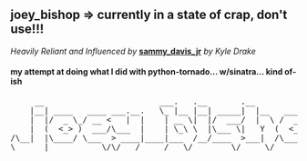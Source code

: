## joey_bishop => currently in a state of crap, don't use!!!

_Heavily Reliant and Influenced by_ [**sammy_davis_jr**](https://github.com/kyledrake/sammy_davis_jr) _by Kyle Drake_

#### my attempt at doing what I did with python-tornado... w/sinatra... kind of-ish

<pre>
     __                        ___.   .__       .__                   
    |__| ____   ____ ___.__.   \_ |__ |__| _____|  |__   ____ ______  
    |  |/  _ \_/ __ <   |  |    | __ \|  |/  ___/  |  \ /  _ \\____ \ 
    |  (  <_> )  ___/\___  |    | \_\ \  |\___ \|   Y  (  <_> )  |_> >
/\__|  |\____/ \___  > ____|____|___  /__/____  >___|  /\____/|   __/ 
\______|           \/\/   /_____/   \/        \/     \/       |__|    
</pre>
